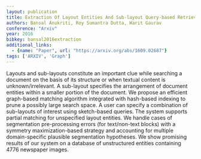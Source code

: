```yaml
---
layout: publication
title: Extraction Of Layout Entities And Sub-layout Query-based Retrieval Of Document Images
authors: Bansal Anukriti, Roy Sumantra Dutta, Harit Gaurav
conference: "Arxiv"
year: 2016
bibkey: bansal2016extraction
additional_links:
  - {name: "Paper", url: "https://arxiv.org/abs/1609.02687"}
tags: ['ARXIV', 'Graph']
---
```

Layouts and sub-layouts constitute an important clue while searching a document on the basis of its structure or when textual content is unknown/irrelevant. A sub-layout specifies the arrangement of document entities within a smaller portion of the document. We propose an efficient graph-based matching algorithm integrated with hash-based indexing to prune a possibly large search space. A user can specify a combination of sub-layouts of interest using sketch-based queries. The system supports partial matching for unspecified layout entities. We handle cases of segmentation pre-processing errors (for text/non-text blocks) with a symmetry maximization-based strategy and accounting for multiple domain-specific plausible segmentation hypotheses. We show promising results of our system on a database of unstructured entities containing 4776 newspaper images.
